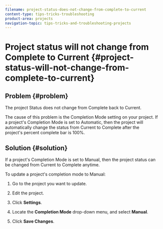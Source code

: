 ```yaml
---
filename: project-status-does-not-change-from-complete-to-current
content-type: tips-tricks-troubleshooting
product-area: projects
navigation-topic: tips-tricks-and-troubleshooting-projects
---
```





# Project status will not change from Complete to Current {#project-status-will-not-change-from-complete-to-current}



## Problem {#problem}

The project Status does not change from Complete back to Current. 


The cause of this problem is the Completion Mode setting on your project. If a project's Completion Mode is set to Automatic, then the project will automatically change the status from Current to Complete after the project's percent complete bar is 100%.


## Solution {#solution}

If a project's Completion Mode is set to Manual, then the project status can be changed from Current to Complete anytime.


To update a project's completion mode to Manual:



1. Go to the project you want to update.
1.  Edit the project. 
1. Click **Settings**.
1. Locate the **Completion Mode** drop-down menu, and select **Manual**.

1. Click **Save Changes**.


